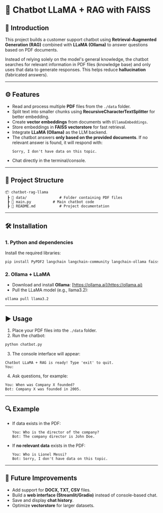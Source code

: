 # 📘 Chatbot LLaMA + RAG with FAISS

## 🚀 Introduction  
This project builds a customer support chatbot using **Retrieval-Augmented Generation (RAG)** combined with **LLaMA (Ollama)** to answer questions based on PDF documents.  

Instead of relying solely on the model's general knowledge, the chatbot searches for relevant information in PDF files (knowledge base) and only uses that data to generate responses. This helps reduce **hallucination** (fabricated answers).  

---

## ⚙️ Features  
- Read and process multiple **PDF** files from the `./data` folder.  
- Split text into smaller chunks using **RecursiveCharacterTextSplitter** for better embedding.  
- Create **vector embeddings** from documents with `OllamaEmbeddings`.  
- Store embeddings in **FAISS vectorstore** for fast retrieval.  
- Integrate **LLaMA (Ollama)** as the LLM backend.  
- The chatbot answers **only based on the provided documents**. If no relevant answer is found, it will respond with:  
  ```
  Sorry, I don't have data on this topic.
  ```  
- Chat directly in the terminal/console.  

---

## 📂 Project Structure  

```
📦 chatbot-rag-llama
 ┣ 📂 data/               # Folder containing PDF files
 ┣ 📜 main.py          # Main chatbot code
 ┣ 📜 README.md           # Project documentation
```

---

## 🛠 Installation  

### 1. Python and dependencies  
Install the required libraries:  

```bash
pip install PyPDF2 langchain langchain-community langchain-ollama faiss-cpu
```

### 2. Ollama + LLaMA  
- Download and install **Ollama**: [https://ollama.ai](https://ollama.ai)  
- Pull the LLaMA model (e.g., llama3.2):  

```bash
ollama pull llama3.2
```

---

## ▶️ Usage  

1. Place your PDF files into the `./data` folder.  
2. Run the chatbot:  

```bash
python chatbot.py
```

3. The console interface will appear:  

```
Chatbot LLaMA + RAG is ready! Type 'exit' to quit.
You:
```

4. Ask questions, for example:  

```
You: When was Company X founded?
Bot: Company X was founded in 2005.
```

---

## 🔍 Example  

- If data exists in the PDF:  
  ```
  You: Who is the director of the company?
  Bot: The company director is John Doe.
  ```

- If **no relevant data** exists in the PDF:  
  ```
  You: Who is Lionel Messi?
  Bot: Sorry, I don't have data on this topic.
  ```

---

## 🌱 Future Improvements  
- Add support for **DOCX, TXT, CSV** files.  
- Build a **web interface (Streamlit/Gradio)** instead of console-based chat.  
- Save and display **chat history**.  
- Optimize **vectorstore** for larger datasets.  
